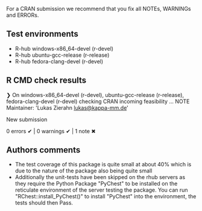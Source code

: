 For a CRAN submission we recommend that you fix all NOTEs, WARNINGs and ERRORs.
## Test environments
- R-hub windows-x86_64-devel (r-devel)
- R-hub ubuntu-gcc-release (r-release)
- R-hub fedora-clang-devel (r-devel)

## R CMD check results
❯ On windows-x86_64-devel (r-devel), ubuntu-gcc-release (r-release), fedora-clang-devel (r-devel)
  checking CRAN incoming feasibility ... NOTE
  Maintainer: 'Lukas Zierahn <lukas@kappa-mm.de>'
  
  New submission

0 errors ✔ | 0 warnings ✔ | 1 note ✖


## Authors comments

* The test coverage of this package is quite small at about 40% which is due to the nature of the package also being quite small
* Additionally the unit-tests have been skipped on the rhub servers as they require the Python Package "PyChest" to be installed on the reticulate environment of the server testing the package. You can run "RChest::install_PyChest()" to install "PyChest" into the environment, the tests should then Pass.